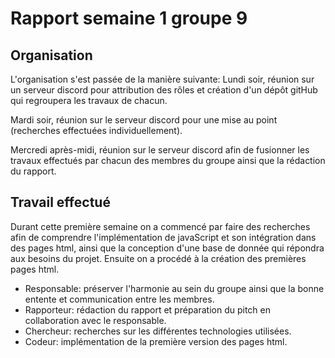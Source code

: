 # Rapport semaine 1 groupe 9
## Organisation
L'organisation s'est passée de la manière suivante: 
Lundi soir, réunion sur un serveur discord pour attribution des rôles et création d'un dépôt gitHub qui regroupera les travaux de chacun. 

Mardi soir, réunion sur le serveur discord pour une mise au point (recherches effectuées individuellement).

Mercredi après-midi, réunion sur le serveur discord afin de fusionner les travaux effectués par chacun des membres du groupe ainsi que la rédaction du rapport.

## Travail effectué
Durant cette première semaine on a commencé par faire des recherches afin de comprendre l'implémentation de javaScript et son intégration dans des pages html, ainsi que la conception d'une base de donnée qui répondra aux besoins du projet. Ensuite on a procédé à la création des premières pages html. 

- Responsable: préserver l'harmonie au sein du groupe ainsi que la bonne entente et communication entre les membres.
-  Rapporteur: rédaction du rapport et préparation du pitch en collaboration avec le responsable.
-  Chercheur: recherches sur les différentes technologies utilisées. 
-  Codeur: implémentation de la première version des pages html. 
